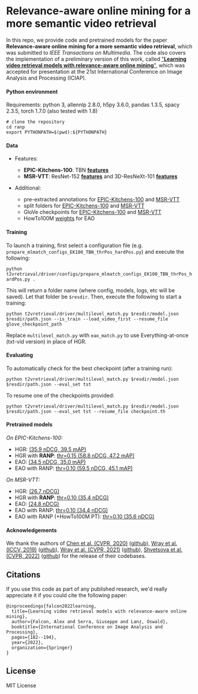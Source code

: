 # Relevance-aware online mining for a more semantic video retrieval
In this repo, we provide code and pretrained models for the paper **Relevance-aware online mining for a more semantic video retrieval**, which was submitted to *IEEE Transactions on Multimedia*. The code also covers the implementation of a preliminary version of this work, called ["**Learning video retrieval models with relevance-aware online mining**"](https://arxiv.org/abs/2203.08688), which was accepted for presentation at the 21st International Conference on Image Analysis and Processing (ICIAP).

#### Python environment
Requirements: python 3, allennlp 2.8.0, h5py 3.6.0, pandas 1.3.5, spacy 2.3.5, torch 1.7.0 (also tested with 1.8)
```
# clone the repository
cd ranp
export PYTHONPATH=$(pwd):${PYTHONPATH}
```

#### Data
- Features: 
    - **EPIC-Kitchens-100**: TBN [**features**](https://drive.google.com/file/d/16_WXNg2aziVBsWjc1_egE4YjnJ_aKbrM/view?usp=sharing) 
    - **MSR-VTT**: ResNet-152 [**features**](https://drive.google.com/file/d/16l_oFh9fknJkCHYo15CmiaE18NGHZJ8a/view?usp=sharing) and 3D-ResNeXt-101 [**features**](https://drive.google.com/file/d/1jYKnLu4XQvsdlIkcBz1iP0FYkbkYLbuW/view?usp=sharing)

- Additional:
    - pre-extracted annotations for [EPIC-Kitchens-100](https://drive.google.com/file/d/1sZmbyAiOmclYSP0CZk6WRhOHqEMEF4Ej/view?usp=sharing) and [MSR-VTT](https://drive.google.com/file/d/19tahPCjOEQmfdU250qdJYufj5lGDNVm4/view?usp=sharing)
    - split folders for [EPIC-Kitchens-100](https://drive.google.com/file/d/1eYxzyCb2Jl0oeHP_y2awZhTTNz5th7X2/view?usp=sharing) and [MSR-VTT](https://drive.google.com/file/d/14CQ_6o9WN-bsl0Zx6CkCb1i3Jovj6bgi/view?usp=sharing)
    - GloVe checkpoints for [EPIC-Kitchens-100](https://drive.google.com/file/d/1q7viOUp_kByPc3-y8PIZw1A7BZcLdtAD/view?usp=sharing) and [MSR-VTT](https://drive.google.com/file/d/1UNiU-J_cRrnU1yRfRj6I7QeWwdHOvIPX/view?usp=sharing)
    - HowTo100M [weights]() for EAO

#### Training
To launch a training, first select a configuration file (e.g. ``prepare_mlmatch_configs_EK100_TBN_thrPos_hardPos.py``) and execute the following:

``python t2vretrieval/driver/configs/prepare_mlmatch_configs_EK100_TBN_thrPos_hardPos.py .``

This will return a folder name (where config, models, logs, etc will be saved). Let that folder be ``$resdir``. Then, execute the following to start a training:

``python t2vretrieval/driver/multilevel_match.py $resdir/model.json $resdir/path.json --is_train --load_video_first --resume_file glove_checkpoint_path``

Replace ``multilevel_match.py`` with ``eao_match.py`` to use Everything-at-once (txt-vid version) in place of HGR.

#### Evaluating
To automatically check for the best checkpoint (after a training run):

``python t2vretrieval/driver/multilevel_match.py $resdir/model.json $resdir/path.json --eval_set tst``

To resume one of the checkpoints provided:

``python t2vretrieval/driver/multilevel_match.py $resdir/model.json $resdir/path.json --eval_set tst --resume_file checkpoint.th``

#### Pretrained models
*On EPIC-Kitchens-100:*
- HGR: [(35.9 nDCG, 39.5 mAP)](https://drive.google.com/file/d/1uIiUVQhrfI3GBXmNpr8jQNNI6NEWPqdU/view?usp=sharing) 
- HGR with **RANP**: [thr=0.15 (58.8 nDCG, 47.2 mAP)](https://drive.google.com/file/d/1TrT38HclugJ_l49tvfr0AbW0Pg5wrSMF/view?usp=sharing)
- EAO: [(34.5 nDCG, 35.0 mAP)](https://drive.google.com/file/d/1APeQO1tj4ErzH2AvCbRFN1wR6WsHNmp-/view?usp=sharing)
- EAO with RANP: [thr=0.10 (59.5 nDCG, 45.1 mAP)](https://drive.google.com/file/d/1AokXrQh5wvy655Jf-6zYL-btDtrO-jxI/view?usp=sharing)

*On MSR-VTT:*
- HGR: [(26.7 nDCG)](https://drive.google.com/file/d/1a7dtZsDoAoxoO3Zi0FL7yr5nkopUC08r/view?usp=sharing) 
- HGR with **RANP**: [thr=0.10 (35.4 nDCG)](https://drive.google.com/file/d/14PK9lUoZVGK0Jv8YuhA4iY7Yaa0cR9zZ/view?usp=sharing)
- EAO: [(24.8 nDCG)](https://drive.google.com/file/d/1biopwaPo8UExBs47PnAQJVqnOqCbRnwo/view?usp=sharing)
- EAO with RANP: [thr=0.10 (34.4 nDCG)](https://drive.google.com/file/d/19s5lI4kBdI6XHwae__B-rUhjrTF8vz7o/view?usp=sharing)
- EAO with RANP (+HowTo100M PT): [thr=0.10 (35.6 nDCG)](https://drive.google.com/file/d/1u44zv7PZGHiF6vwS2WYp2oJY4uKmnnoT/view?usp=sharing)

#### Acknowledgements
We thank the authors of 
 [Chen et al. (CVPR, 2020)](https://arxiv.org/abs/2003.00392) ([github](https://github.com/cshizhe/hgr_v2t)),
 [Wray et al. (ICCV, 2019)](https://openaccess.thecvf.com/content_ICCV_2019/papers/Wray_Fine-Grained_Action_Retrieval_Through_Multiple_Parts-of-Speech_Embeddings_ICCV_2019_paper.pdf) ([github](https://github.com/mwray/Joint-Part-of-Speech-Embeddings)),
 [Wray et al. (CVPR, 2021)](https://arxiv.org/abs/2103.10095) ([github](https://github.com/mwray/Semantic-Video-Retrieval)),
 [Shvetsova et al. (CVPR, 2022)](https://openaccess.thecvf.com/content/CVPR2022/html/Shvetsova_Everything_at_Once_-_Multi-Modal_Fusion_Transformer_for_Video_Retrieval_CVPR_2022_paper.html) ([github](https://github.com/ninatu/everything_at_once))
 for the release of their codebases. 

## Citations
If you use this code as part of any published research, we'd really appreciate it if you could cite the following paper:
```text
@inproceedings{falcon2022learning,
  title={Learning video retrieval models with relevance-aware online mining},
  author={Falcon, Alex and Serra, Giuseppe and Lanz, Oswald},
  booktitle={International Conference on Image Analysis and Processing},
  pages={182--194},
  year={2022},
  organization={Springer}
}
```

## License

MIT License
